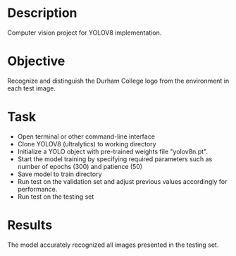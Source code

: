 # Description
Computer vision project for YOLOV8 implementation.

# Objective
Recognize and distinguish the Durham College logo from the environment in each test image.

# Task
- Open terminal or other command-line interface
- Clone YOLOV8 (ultralytics) to working directory
- Initialize a YOLO object with pre-trained weights file "yolov8n.pt".
- Start the model training by specifying required parameters such as number of epochs (300) and patience (50)
- Save model to train directory
- Run test on the validation set and adjust previous values accordingly for performance.
- Run test on the testing set

# Results
The model accurately recognized all images presented in the testing set.
